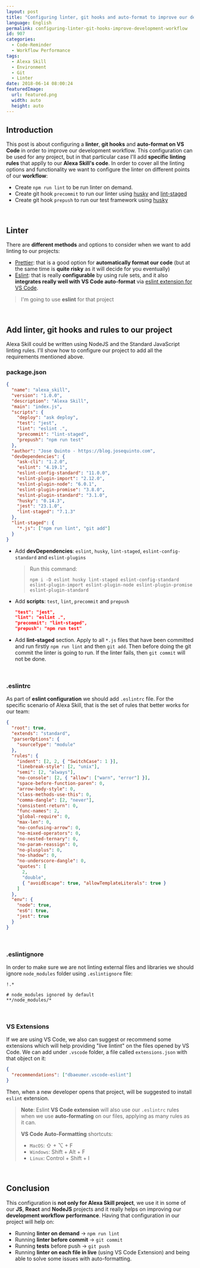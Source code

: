 ```yaml
---
layout: post
title: "Configuring linter, git hooks and auto-format to improve our development workflow"
language: English
permalink: configuring-linter-git-hooks-improve-development-workflow
id: 907
categories:
  - Code-Reminder
  - Workflow Performance
tags:
  - Alexa Skill
  - Environment
  - Git
  - Linter
date: 2018-06-14 08:00:24
featuredImage: 
  url: featured.png
  width: auto
  height: auto
---
```


## Introduction
This post is about configuring a **linter**, **git hooks** and **auto-format on VS Code** in order to improve our development workflow. This configuration can be used for any project, but in that particular case I'll add **specific linting rules** that applly to our **Alexa Skill's code**. In order to cover all the linting options and functionality we want to configure the linter on different points of our **workflow**:

- Create `npm run lint` to be run linter on demand.
- Create git hook `precommit` to run our linter using [husky](https://github.com/typicode/husky) and [lint-staged](https://github.com/okonet/lint-staged)
- Create git hook `prepush` to run our test framework using [husky](https://github.com/typicode/husky)

<br />

## Linter
There are **different methods** and options to consider when we want to add linting to our projects:

- [Prettier](https://github.com/prettier/prettier): that is a good option for **automatically format our code** (but at the same time is **quite risky** as it will decide for you eventually)
- [Eslint](https://eslint.org/): that is really **configurable** by using rule sets, and it also **integrates really well with VS Code auto-format** via [eslint extension for VS Code](https://marketplace.visualstudio.com/items?itemName=dbaeumer.vscode-eslint).

> I'm going to use **eslint** for that project

<br />

## Add linter, git hooks and rules to our project

Alexa Skill could be written using NodeJS and the Standard JavaScript linting rules. I'll show how to configure our project to add all the requirements mentioned above.

### package.json

```json
{
  "name": "alexa_skill",
  "version": "1.0.0",
  "description": "Alexa Skill",
  "main": "index.js",
  "scripts": {
    "deploy": "ask deploy",
    "test": "jest",
    "lint": "eslint .",
    "precommit": "lint-staged",
    "prepush": "npm run test"
  },
  "author": "Jose Quinto - https://blog.josequinto.com",
  "devDependencies": {
    "ask-cli": "1.2.0",
    "eslint": "4.19.1",
    "eslint-config-standard": "11.0.0",
    "eslint-plugin-import": "2.12.0",
    "eslint-plugin-node": "6.0.1",
    "eslint-plugin-promise": "3.8.0",
    "eslint-plugin-standard": "3.1.0",
    "husky": "0.14.3",
    "jest": "23.1.0",
    "lint-staged": "7.1.3"
  },
  "lint-staged": {
    "*.js": ["npm run lint", "git add"]
  }
}
```

- Add **devDependencies**: `eslint`, `husky`, `lint-staged`, `eslint-config-standard` and `eslint-plugins`

  > Run this command:
  >
  > `npm i -D eslint husky lint-staged eslint-config-standard eslint-plugin-import eslint-plugin-node eslint-plugin-promise eslint-plugin-standard`

- Add **scripts**: `test`, `lint`, `precommit` and `prepush`
  ```json
  "test": "jest",
  "lint": "eslint .",
  "precommit": "lint-staged",
  "prepush": "npm run test"
  ```
- Add **lint-staged** section. Apply to all `*.js` files that have been committed and run firstly `npm run lint` and then `git add`. Then before doing the git commit the linter is going to run. If the linter fails, then `git commit` will not be done.

<br />

### .eslintrc

As part of **eslint configuration** we should add `.eslintrc` file. For the specific scenario of Alexa Skill, that is the set of rules that better works for our team:

```json
{
  "root": true,
  "extends": "standard",
  "parserOptions": {
    "sourceType": "module"
  },
  "rules": {
    "indent": [2, 2, { "SwitchCase": 1 }],
    "linebreak-style": [2, "unix"],
    "semi": [2, "always"],
    "no-console": [2, { "allow": ["warn", "error"] }],
    "space-before-function-paren": 0,
    "arrow-body-style": 0,
    "class-methods-use-this": 0,
    "comma-dangle": [2, "never"],
    "consistent-return": 0,
    "func-names": 2,
    "global-require": 0,
    "max-len": 0,
    "no-confusing-arrow": 0,
    "no-mixed-operators": 0,
    "no-nested-ternary": 0,
    "no-param-reassign": 0,
    "no-plusplus": 0,
    "no-shadow": 0,
    "no-underscore-dangle": 0,
    "quotes": [
      2,
      "double",
      { "avoidEscape": true, "allowTemplateLiterals": true }
    ]
  },
  "env": {
    "node": true,
    "es6": true,
    "jest": true
  }
}
```

<br />

### .eslintignore

In order to make sure we are not linting external files and libraries we should ignore `node_modules` folder using `.eslintignore` file:

```
!.*

# node_modules ignored by default
**/node_modules/*
```

<br />

### VS Extensions

If we are using VS Code, we also can suggest or recommend some extensions which will help providing "live lintint" on the files opened by VS Code.
We can add under `.vscode` folder, a file called `extensions.json` with that object on it:

```json
{
  "recommendations": ["dbaeumer.vscode-eslint"]
}
```

Then, when a new developer opens that project, will be suggested to install `eslint` extension.

> **Note**: Eslint **VS Code extension** will also use our `.eslintrc` rules when we use **auto-formating** on our files, applying as many rules as it can.
>
> **VS Code Auto-Formatting** shortcuts:
>
> - `MacOS`: ⇧ + ⌥ + F
> - `Windows`: Shift + Alt + F
> - `Linux`: Control + Shift + I

<br />

## Conclusion
This configuration is **not only for Alexa Skill project**, we use it in some of our **JS**, **React** and **NodeJS** projects and it really helps on improving our **development workflow performance**.
Having that configuration in our project will help on:
- Running **linter on demand** -> `npm run lint`
- Running **linter before commit** -> `git commit`
- Running **tests** before push -> `git push`
- Running **linter on each file in live** (using VS Code Extension) and being able to solve some issues with auto-formatting.


<br>
